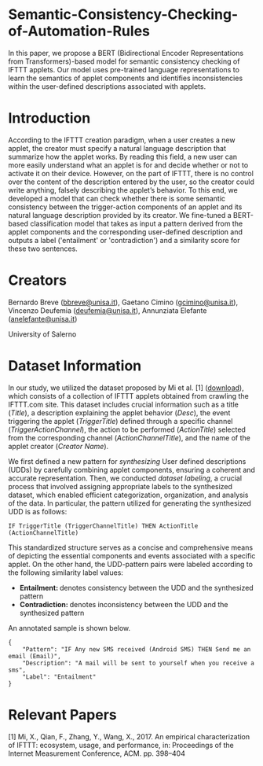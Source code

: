 # Semantic-Consistency-Checking-of-Automation-Rules
In this paper, we propose a BERT (Bidirectional Encoder Representations from Transformers)-based model for semantic consistency checking of IFTTT applets. Our model uses pre-trained language representations to learn the semantics of applet components and identifies inconsistencies within the user-defined descriptions associated with applets.


# Introduction
According to the IFTTT creation paradigm, when a user creates a new applet, the creator must specify a natural language description that summarize how the applet works. By reading this field, a new user can more easily understand what an applet is for and decide whether or not to activate it on their device. However, on the part of IFTTT, there is no control over the content of the description entered by the user, so the creator could write anything, falsely describing the applet’s behavior. To this end, we developed a model that can check whether there is some semantic consistency between the trigger-action components of an applet and its natural language description provided by its creator. We fine-tuned a BERT-based classification model that takes as input a pattern derived from the applet components and the corresponding user-defined description and outputs a label ('entailment' or 'contradiction') and a similarity score for these two sentences.

# Creators
Bernardo Breve (bbreve@unisa.it), Gaetano Cimino (gcimino@unisa.it), Vincenzo Deufemia (deufemia@unisa.it), Annunziata Elefante (anelefante@unisa.it)

University of Salerno


# Dataset Information
In our study, we utilized the dataset proposed by Mi et al. [1] (<a href="https://www-users.cse.umn.edu/~fengqian/ifttt_measurement/">download</a>), which consists of a collection of IFTTT applets obtained from crawling the IFTTT.com site. This dataset includes crucial information such as a title (<i>Title</i>), a description explaining the applet behavior (<i>Desc</i>), the event triggering the applet (<i>TriggerTitle</i>) defined through a specific channel (<i>TriggerActionChannel</i>), the action to be performed (<i>ActionTitle</i>) selected from the corresponding channel (<i>ActionChannelTitle</i>), and the name of the applet creator (<i>Creator Name</i>).

We first defined a new pattern for <i>synthesizing</i> User defined descriptions (UDDs) by carefully combining applet components, ensuring a coherent and accurate representation. Then, we conducted <i>dataset labeling</i>, a crucial process that involved assigning appropriate labels to the synthesized dataset, which enabled efficient categorization, organization, and analysis of the data. In particular, the pattern utilized for generating the synthesized UDD is as follows:

```
IF TriggerTitle (TriggerChannelTitle) THEN ActionTitle (ActionChannelTitle)
```

This standardized structure serves as a concise and comprehensive means of depicting the essential components and events associated with a specific applet. On the other hand, the UDD-pattern pairs were labeled according to the following similarity label values:

<ul>
  <li> <b> Entailment: </b> denotes consistency between the UDD and the synthesized pattern </li>
  <li> <b> Contradiction: </b> denotes inconsistency between the UDD and the synthesized pattern </li>
</ul>


An annotated sample is shown below.

```
{
    "Pattern": "IF Any new SMS received (Android SMS) THEN Send me an email (Email)",
    "Description": "A mail will be sent to yourself when you receive a sms",
    "Label": "Entailment"
}
```

# Relevant Papers

[1] Mi, X., Qian, F., Zhang, Y., Wang, X., 2017. An empirical characterization of IFTTT: ecosystem, usage, and performance, in: Proceedings of the Internet Measurement Conference, ACM. pp. 398–404
